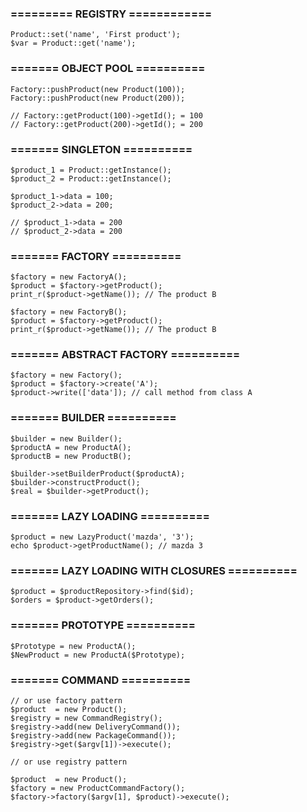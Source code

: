 ### ========= REGISTRY ============
```
Product::set('name', 'First product');
$var = Product::get('name');
```
### ======= OBJECT POOL ==========
```
Factory::pushProduct(new Product(100));
Factory::pushProduct(new Product(200));

// Factory::getProduct(100)->getId(); = 100
// Factory::getProduct(200)->getId(); = 200
```
### ======= SINGLETON ==========
```
$product_1 = Product::getInstance();
$product_2 = Product::getInstance();

$product_1->data = 100;
$product_2->data = 200;

// $product_1->data = 200
// $product_2->data = 200
```
### ======= FACTORY ==========
```
$factory = new FactoryA();
$product = $factory->getProduct();
print_r($product->getName()); // The product B

$factory = new FactoryB();
$product = $factory->getProduct();
print_r($product->getName()); // The product B
```
### ======= ABSTRACT FACTORY ==========
```
$factory = new Factory();
$product = $factory->create('A');
$product->write(['data']); // call method from class A
```
### ======= BUILDER ==========
```
$builder = new Builder();
$productA = new ProductA();
$productB = new ProductB();

$builder->setBuilderProduct($productA);
$builder->constructProduct();
$real = $builder->getProduct();
```
### ======= LAZY LOADING ==========
```
$product = new LazyProduct('mazda', '3');
echo $product->getProductName(); // mazda 3 
```
### ======= LAZY LOADING WITH CLOSURES ==========
```
$product = $productRepository->find($id);
$orders = $product->getOrders();
```
### ======= PROTOTYPE ==========
```
$Prototype = new ProductA();
$NewProduct = new ProductA($Prototype);
```
### ======= COMMAND ==========
```
// or use factory pattern
$product  = new Product();
$registry = new CommandRegistry();
$registry->add(new DeliveryCommand());
$registry->add(new PackageCommand());
$registry->get($argv[1])->execute();

// or use registry pattern

$product  = new Product();
$factory = new ProductCommandFactory();
$factory->factory($argv[1], $product)->execute();
```
